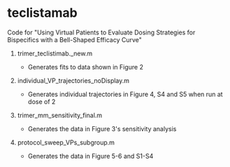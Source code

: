 # teclistamab
Code for "Using Virtual Patients to Evaluate Dosing Strategies for Bispecifics with a Bell-Shaped Efficacy Curve"
1. trimer_teclistimab._new.m
   - Generates fits to data shown in Figure 2

2. individual_VP_trajectories_noDisplay.m
   - Generates individual trajectories in Figure 4, S4 and S5 when run at dose of 2

3. trimer_mm_sensitivity_final.m
   - Generates the data in Figure 3's sensitivity analysis

4. protocol_sweep_VPs_subgroup.m
   - Generates the data in Figure 5-6 and S1-S4
